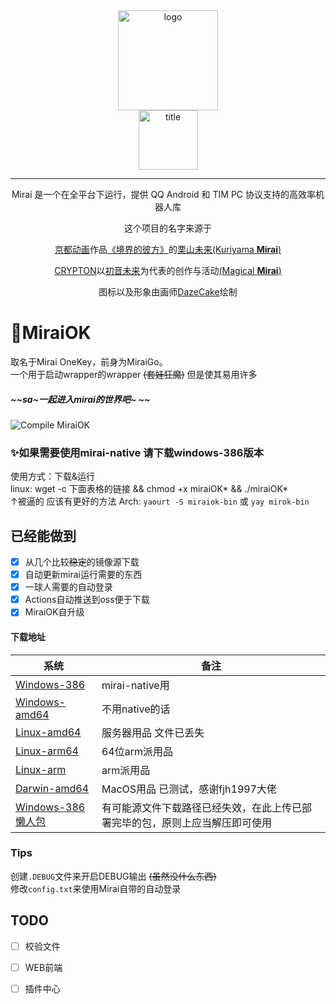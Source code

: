 <div align="center">
   <img width="160" src="assets/mirai.png" alt="logo"></br>


   <img width="95" src="assets/mirai.svg" alt="title">

----
Mirai 是一个在全平台下运行，提供 QQ Android 和 TIM PC 协议支持的高效率机器人库

这个项目的名字来源于
     <p><a href = "http://www.kyotoanimation.co.jp/">京都动画</a>作品<a href = "https://zh.moegirl.org/zh-hans/%E5%A2%83%E7%95%8C%E7%9A%84%E5%BD%BC%E6%96%B9">《境界的彼方》</a>的<a href = "https://zh.moegirl.org/zh-hans/%E6%A0%97%E5%B1%B1%E6%9C%AA%E6%9D%A5">栗山未来(Kuriyama <b>Mirai</b>)</a></p>
     <p><a href = "https://www.crypton.co.jp/">CRYPTON</a>以<a href = "https://www.crypton.co.jp/miku_eng">初音未来</a>为代表的创作与活动<a href = "https://magicalmirai.com/2019/index_en.html">(Magical <b>Mirai</b>)</a></p>
图标以及形象由画师<a href = "">DazeCake</a>绘制
</div>

# 🎃MiraiOK 
取名于Mirai OneKey，前身为MiraiGo。  
一个用于启动wrapper的wrapper ~~(套娃狂魔)~~ 但是使其易用许多
##### ~~sa~一起进入mirai的世界吧~ ~~
![Compile MiraiOK](https://github.com/LXY1226/miraiOK/workflows/Compile%20MiraiOK/badge.svg)


### ✨如果需要使用mirai-native 请下载windows-386版本

使用方式：下载&运行  
linux: wget -c 下面表格的链接 && chmod +x miraiOK* && ./miraiOK*  
↑被逼的 应该有更好的方法
Arch: ```yaourt -S miraiok-bin``` 或 ```yay mirok-bin```

## 已经能做到
- [x] 从几个比较~~稳定~~的镜像源下载
- [x] 自动更新mirai运行需要的东西
- [x] 一球人需要的自动登录
- [x] Actions自动推送到oss便于下载
- [x] MiraiOK自升级 

#### 下载地址
|系统|备注|
|-------------|---|
|[Windows-386](https://zwdnmd-my.sharepoint.com/:u:/g/personal/zaphkito_zwdnmd_onmicrosoft_com/ER-9kAr66KNLrdytbuojv88BeO1jrLqh0AHyR4z4UV7CYw?e=LsnOUz)|mirai-native用|
|[Windows-amd64](https://zwdnmd-my.sharepoint.com/:u:/g/personal/zaphkito_zwdnmd_onmicrosoft_com/Eca6n5aC0bpPtfpS151VXBEBFn2IJEFadCZ7XrQis1qfKw?e=ptyN9q)|不用native的话|
|[Linux-amd64](http://t.imlxy.net:64724/mirai/MiraiOK/miraiOK_linux_amd64)|服务器用品 文件已丢失|
|[Linux-arm64](https://zwdnmd-my.sharepoint.com/:u:/g/personal/zaphkito_zwdnmd_onmicrosoft_com/EbCdTx4DZmBNiE3ZV8TA6BcB9yfbZLtzZuX4C3XpHpwjcg?e=mOMPW0)|64位arm派用品|
|[Linux-arm](https://zwdnmd-my.sharepoint.com/:u:/g/personal/zaphkito_zwdnmd_onmicrosoft_com/EaM2E_LbUeJNkGZHSJ5OoCMBQgHUWlHT7Y2xTcfpV-U7Eg?e=KY6zDv)|arm派用品|
|[Darwin-amd64](https://zwdnmd-my.sharepoint.com/:u:/g/personal/zaphkito_zwdnmd_onmicrosoft_com/ETB8UOp6CKxNqIk497RJqO4BYcF5_t1rr5UABiFWgnhTTQ?e=gGfa4j)|MacOS用品 已测试，感谢fjh1997大佬|
|[Windows-386懒人包](https://zwdnmd-my.sharepoint.com/:u:/g/personal/zaphkito_zwdnmd_onmicrosoft_com/EYPeLBfk2HtErongH2ZPULUBULa33IYcTdQeJzLYKdjYtg?e=3KFFEf)|有可能源文件下载路径已经失效，在此上传已部署完毕的包，原则上应当解压即可使用|

### Tips
创建`.DEBUG`文件来开启DEBUG输出 ~~(虽然没什么东西)~~  
修改`config.txt`来使用Mirai自带的自动登录  


## TODO 
- [ ] 校验文件  
- [ ] WEB前端 
- [ ] 插件中心  

